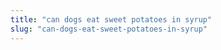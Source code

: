 ```yaml
---
title: "can dogs eat sweet potatoes in syrup"
slug: "can-dogs-eat-sweet-potatoes-in-syrup"
---
```


